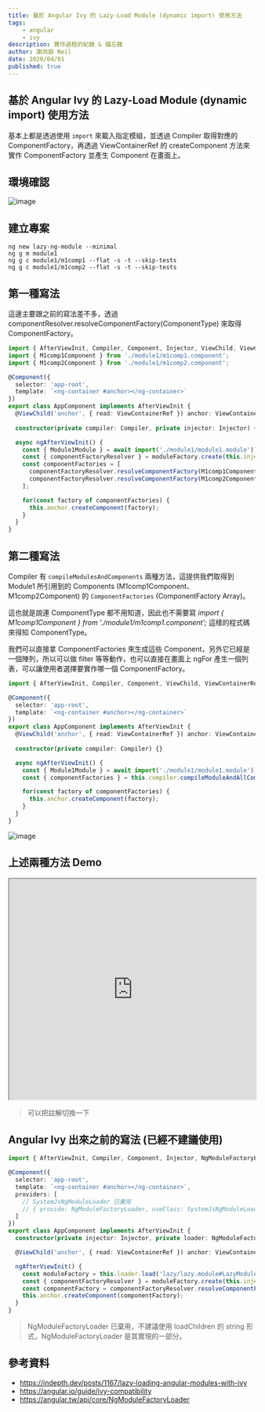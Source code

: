 ```yaml
---
title: 基於 Angular Ivy 的 Lazy-Load Module (dynamic import) 使用方法
tags:
    - angular
    - ivy
description: 實作過程的紀錄 & 備忘錄
author: 謝尚庭 Neil
date: 2020/04/01
published: true
---
```


## 基於 Angular Ivy 的 Lazy-Load Module (dynamic import) 使用方法

基本上都是透過使用 `import` 來載入指定模組，並透過 Compiler 取得對應的 ComponentFactory，再透過 ViewContainerRef 的 createComponent 方法來實作 ComponentFactory 並產生 Component 在畫面上。

## 環境確認

![image](https://i.imgur.com/nA3deCy.png)

## 建立專案

```shell
ng new lazy-ng-module --minimal
ng g m module1
ng g c module1/m1comp1 --flat -s -t --skip-tests
ng g c module1/m1comp2 --flat -s -t --skip-tests
```

## 第一種寫法

這邊主要跟之前的寫法差不多，透過　componentResolver.resolveComponentFactory(ComponentType) 來取得 ComponentFactory。

```typescript
import { AfterViewInit, Compiler, Component, Injector, ViewChild, ViewContainerRef } from '@angular/core';
import { M1comp1Component } from './module1/m1comp1.component';
import { M1comp2Component } from './module1/m1comp2.component';

@Component({
  selector: 'app-root',
  template: `<ng-container #anchor></ng-container>`
})
export class AppComponent implements AfterViewInit {
  @ViewChild('anchor', { read: ViewContainerRef }) anchor: ViewContainerRef;
  
  constructor(private compiler: Compiler, private injector: Injector) {}

  async ngAfterViewInit() {
    const { Module1Module } = await import('./module1/module1.module'));
    const { componentFactoryResolver } = moduleFactory.create(this.injector);
    const componentFactories = [
      componentFactoryResolver.resolveComponentFactory(M1comp1Component),
      componentFactoryResolver.resolveComponentFactory(M1comp2Component)
    ];

    for(const factory of componentFactories) {
      this.anchor.createComponent(factory);
    }
  }
}
```

## 第二種寫法

Compiler 有 `compileModulesAndComponents` 兩種方法，這提供我們取得到　Module1 所引用到的 Components (M1comp1Component、M1comp2Component) 的 `ComponentFactories` (ComponentFactory Array)。

這也就是說連 ComponentType 都不用知道，因此也不需要寫 *import { M1comp1Component } from './module1/m1comp1.component';* 這樣的程式碼來得知 ComponentType。

我們可以直接拿 ComponentFactories 來生成這些 Component，另外它已經是一個陣列，所以可以做 filter 等等動作，也可以直接在畫面上 ngFor 產生一個列表，可以讓使用者選擇要實作哪一個 ComponentFactory。

```typescript
import { AfterViewInit, Compiler, Component, ViewChild, ViewContainerRef } from '@angular/core';

@Component({
  selector: 'app-root',
  template: `<ng-container #anchor></ng-container>`
})
export class AppComponent implements AfterViewInit {
  @ViewChild('anchor', { read: ViewContainerRef }) anchor: ViewContainerRef;
  
  constructor(private compiler: Compiler) {}

  async ngAfterViewInit() {
    const { Module1Module } = await import('./module1/module1.module'));
    const { componentFactories } = this.compiler.compileModuleAndAllComponentsSync(Module1Module);

    for(const factory of componentFactories) {
      this.anchor.createComponent(factory);
    }
  }
}
```

![image](https://i.imgur.com/TwURoWC.png)

## 上述兩種方法 Demo

<iframe width="100%" height="450px" src="https://stackblitz.com/edit/lazy-ng-module?embed=1&file=src/app/app.component.ts"></iframe>

> 可以把註解切換一下

## Angular Ivy 出來之前的寫法 (已經不建議使用)

```typescript
import { AfterViewInit, Compiler, Component, Injector, NgModuleFactoryLoader, ViewChild, ViewContainerRef } from '@angular/core';

@Component({
  selector: 'app-root',
  template: `<ng-container #anchor></ng-container>`,
  providers: [
    // SystemJsNgModuleLoader 已棄用
    // { provide: NgModuleFactoryLoader, useClass: SystemJsNgModuleLoader }
  ]
})
export class AppComponent implements AfterViewInit {
  constructor(private injector: Injector, private loader: NgModuleFactoryLoader) {}

  @ViewChild('anchor', { read: ViewContainerRef }) anchor: ViewContainerRef;

  ngAfterViewInit() {
    const moduleFactory = this.loader.load('lazy/lazy.module#LazyModule');
    const { componentFactoryResolver } = moduleFactory.create(this.injector);
    const componentFactory = componentFactoryResolver.resolveComponentFactory(AComponent);  
    this.anchor.createComponent(componentFactory);
  }
}
```

> NgModuleFactoryLoader 已棄用，不建議使用 loadChildren 的 string 形式，NgModuleFactoryLoader 是其實現的一部分。

## 參考資料

- <https://indepth.dev/posts/1167/lazy-loading-angular-modules-with-ivy>
- <https://angular.io/guide/ivy-compatibility>
- <https://angular.tw/api/core/NgModuleFactoryLoader>
